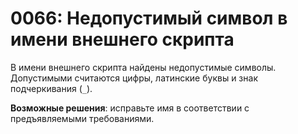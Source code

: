 # 0066: Недопустимый символ в имени внешнего скрипта

В имени внешнего скрипта найдены недопустимые символы. Допустимыми считаются цифры, латинские буквы и знак подчеркивания \(`_`\).

**Возможные решения**: исправьте имя в соответствии с предъявляемыми требованиями.

